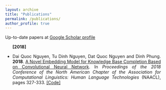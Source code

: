 ```yaml
---
layout: archive
title: "Publications"
permalink: /publications/
author_profile: true
---
```


Up-to-date papers at [Google Scholar profile](https://scholar.google.com/citations?hl=en&user=AmB7MhUAAAAJ&view_op=list_works&sortby=pubdate)

<ul>

<span style="margin-top:0.5em;margin-bottom:0.5em;text-align:justify"> <b>[2018]</b> </span>

<li style="margin-top:0.5em;text-align:justify">
  Dai Quoc Nguyen, Tu Dinh Nguyen, Dat Quoc Nguyen and Dinh Phung. <b>2018</b>. 
  <a href="http://aclweb.org/anthology/N18-2053" target="_blank">A Novel Embedding Model for Knowledge Base Completion Based on Convolutional Neural Network</a>. 
  In <i>Proceedings of the 2018 Conference of the North American Chapter of the Association for Computational Linguistics: Human Language Technologies</i> (NAACL), pages 327-333. 
  <a href="https://github.com/daiquocnguyen/ConvKB" target="_blank">[Code]</a>
</li>

</ul>
